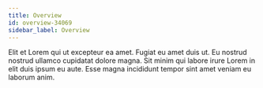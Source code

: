```yaml
---
title: Overview
id: overview-34069
sidebar_label: Overview
---
```


Elit et Lorem qui ut excepteur ea amet. Fugiat eu amet duis ut. Eu nostrud nostrud ullamco cupidatat dolore magna. Sit minim qui labore irure Lorem in elit duis ipsum eu aute. Esse magna incididunt tempor sint amet veniam eu laborum anim.

